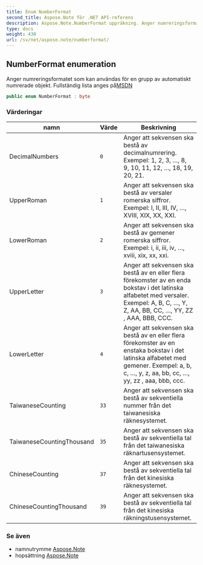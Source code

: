 ```yaml
---
title: Enum NumberFormat
second_title: Aspose.Note för .NET API-referens
description: Aspose.Note.NumberFormat uppräkning. Anger numreringsformatet som kan användas för en grupp av automatiskt numrerade objekt. Fullständig lista anges påMSDN
type: docs
weight: 430
url: /sv/net/aspose.note/numberformat/
---
```

## NumberFormat enumeration

Anger numreringsformatet som kan användas för en grupp av automatiskt numrerade objekt. Fullständig lista anges på[MSDN](https://msdn.microsoft.com/en-us/library/dd923798(v=office.12).aspx)

```csharp
public enum NumberFormat : byte
```

### Värderingar

| namn | Värde | Beskrivning |
| --- | --- | --- |
| DecimalNumbers | `0` | Anger att sekvensen ska bestå av decimalnumrering. Exempel: 1, 2, 3, …, 8, 9, 10, 11, 12, …, 18, 19, 20, 21. |
| UpperRoman | `1` | Anger att sekvensen ska bestå av versaler romerska siffror. Exempel: I, II, III, IV, …, XVIII, XIX, XX, XXI. |
| LowerRoman | `2` | Anger att sekvensen ska bestå av gemener romerska siffror. Exempel: i, ii, iii, iv, …, xviii, xix, xx, xxi. |
| UpperLetter | `3` | Anger att sekvensen ska bestå av en eller flera förekomster av en enda bokstav i det latinska alfabetet med versaler. Exempel: A, B, C, …, Y, Z, AA, BB, CC, …, YY, ZZ , AAA, BBB, CCC. |
| LowerLetter | `4` | Anger att sekvensen ska bestå av en eller flera förekomster av en enstaka bokstav i det latinska alfabetet med gemener. Exempel: a, b, c, …, y, z, aa, bb, cc, …, yy, zz , aaa, bbb, ccc. |
| TaiwaneseCounting | `33` | Anger att sekvensen ska bestå av sekventiella nummer från det taiwanesiska räknesystemet. |
| TaiwaneseCountingThousand | `35` | Anger att sekvensen ska bestå av sekventiella tal från det taiwanesiska räknartusensystemet. |
| ChineseCounting | `37` | Anger att sekvensen ska bestå av sekventiella tal från det kinesiska räknesystemet. |
| ChineseCountingThousand | `39` | Anger att sekvensen ska bestå av sekventiella tal från det kinesiska räkningstusensystemet. |

### Se även

* namnutrymme [Aspose.Note](../../aspose.note/)
* hopsättning [Aspose.Note](../../)



